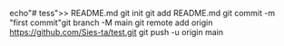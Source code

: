 echo"# tess">> README.md
git init
git add README.md
git commit -m "first commit"git branch -M main
git remote add origin https://github.com/Sies-ta/test.git
git push -u origin main
